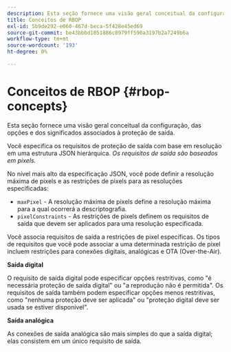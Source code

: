 ```yaml
---
description: Esta seção fornece uma visão geral conceitual da configuração, das opções e dos significados associados à proteção de saída.
title: Conceitos de RBOP
exl-id: 5b9de292-e060-467d-beca-5f428e45ed69
source-git-commit: be43bbbd1051886c8979ff590a3197b2a7249b6a
workflow-type: tm+mt
source-wordcount: '193'
ht-degree: 0%

---
```


# Conceitos de RBOP {#rbop-concepts}

Esta seção fornece uma visão geral conceitual da configuração, das opções e dos significados associados à proteção de saída.

Você especifica os requisitos de proteção de saída com base em resolução em uma estrutura JSON hierárquica. *Os requisitos de saída são baseados em pixels.*

No nível mais alto da especificação JSON, você pode definir a resolução máxima de pixels e as restrições de pixels para as resoluções especificadas:

* `maxPixel` - A resolução máxima de pixels define a resolução máxima para a qual ocorrerá a descriptografia.
* `pixelConstraints` - As restrições de pixels definem os requisitos de saída que devem ser aplicados para uma resolução especificada.

Você associa requisitos de saída a restrições de pixel específicas. Os tipos de requisitos que você pode associar a uma determinada restrição de pixel incluem restrições para conexões digitais, analógicas e OTA (Over-the-Air).

**Saída digital**

O requisito de saída digital pode especificar opções restritivas, como &quot;é necessária proteção de saída digital&quot; ou &quot;a reprodução não é permitida&quot;. Os requisitos de saída também podem especificar opções menos restritivas, como &quot;nenhuma proteção deve ser aplicada&quot; ou &quot;proteção digital deve ser usada se estiver disponível&quot;.

**Saída analógica**

As conexões de saída analógica são mais simples do que a saída digital; elas consistem em um único requisito de saída.
